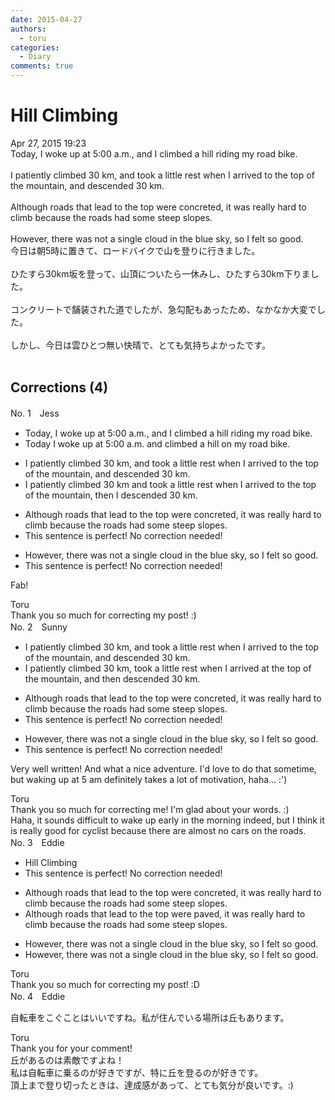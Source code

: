 ```yaml
---
date: 2015-04-27
authors:
  - toru
categories:
  - Diary
comments: true
---
```


# Hill Climbing
<div class="date">Apr 27, 2015 19:23</div>
<div id="post"><div id="body_show_ori">
Today, I woke up at 5:00 a.m., and I climbed a hill riding my road bike.<br/><br/>I patiently climbed 30 km, and took a little rest when I arrived to the top of the mountain, and descended 30 km. <br/><br/>Although roads that lead to the top were concreted, it was really hard to climb because the roads had some steep slopes.<br/><br/>However, there was not a single cloud in the blue sky, so I felt so good.
</div></div>

<!-- more -->

<div id="post_ja"><div id="body_show_mo">
今日は朝5時に置きて、ロードバイクで山を登りに行きました。<br/><br/>ひたすら30km坂を登って、山頂についたら一休みし、ひたすら30km下りました。<br/><br/>コンクリートで舗装された道でしたが、急勾配もあったため、なかなか大変でした。<br/><br/>しかし、今日は雲ひとつ無い快晴で、とても気持ちよかったです。<br/><br/>
</div></div>

## Corrections (4)
<div id="block"><div class="first_name"> No. 1　<span class="just_name">Jess</span></div><div id="block2">
<ul class="correction_field">
<li class="incorrect">Today, I woke up at 5:00 a.m., and I climbed a hill riding my road bike.</li>
<li class="corrected correct">
Today I woke up at 5:00 a.m. and climbed a hill on my road bike.
</li>
</ul>
<ul class="correction_field">
<li class="incorrect">I patiently climbed 30 km, and took a little rest when I arrived to the top of the mountain, and descended 30 km.</li>
<li class="corrected correct">
I patiently climbed 30 km and took a little rest when I arrived to the top of the mountain, then I descended 30 km.
</li>
</ul>
<ul class="correction_field">
<li class="incorrect">Although roads that lead to the top were concreted, it was really hard to climb because the roads had some steep slopes.</li>
<li class="corrected perfect">This sentence is perfect! No correction needed!</li>
</ul>
<ul class="correction_field">
<li class="incorrect">However, there was not a single cloud in the blue sky, so I felt so good.</li>
<li class="corrected perfect">This sentence is perfect! No correction needed!</li>
</ul>
<p class="comment_small">
 Fab!
</p>

</div><div class="name"><span class="just_name">Toru</span><br>
Thank you so much for correcting my post! :)
</div>
</div>
<div id="block"><div class="first_name"> No. 2　<span class="just_name">Sunny</span></div><div id="block2">
<ul class="correction_field">
<li class="incorrect">I patiently climbed 30 km, and took a little rest when I arrived to the top of the mountain, and descended 30 km.</li>
<li class="corrected correct">
I patiently climbed 30 km, took a little rest when I arrived at the top of the mountain, and then descended 30 km.
</li>
</ul>
<ul class="correction_field">
<li class="incorrect">Although roads that lead to the top were concreted, it was really hard to climb because the roads had some steep slopes.</li>
<li class="corrected perfect">This sentence is perfect! No correction needed!</li>
</ul>
<ul class="correction_field">
<li class="incorrect">However, there was not a single cloud in the blue sky, so I felt so good.</li>
<li class="corrected perfect">This sentence is perfect! No correction needed!</li>
</ul>
<p class="comment_small">
 Very well written! And what a nice adventure. I'd love to do that sometime, but waking up at 5 am definitely takes a lot of motivation, haha... :')
</p>

</div><div class="name"><span class="just_name">Toru</span><br>
Thank you so much for correcting me! I'm glad about your words. :)<br/>Haha, it sounds difficult to wake up early in the morning indeed, but I think it is really good for cyclist because there are almost no cars on the roads.
</div>
</div>
<div id="block"><div class="first_name"> No. 3　<span class="just_name">Eddie</span></div><div id="block2">
<ul class="correction_field">
<li class="incorrect">Hill Climbing</li>
<li class="corrected perfect">This sentence is perfect! No correction needed!</li>
</ul>
<ul class="correction_field">
<li class="incorrect">Although roads that lead to the top were concreted, it was really hard to climb because the roads had some steep slopes.</li>
<li class="corrected correct">
Although roads that lead to the top were <span class="f_blue">paved</span>, it was really hard to climb because the roads had some steep slopes.
</li>
</ul>
<ul class="correction_field">
<li class="incorrect">However, there was not a single cloud in the blue sky, so I felt so good.</li>
<li class="corrected correct">
However, there was not a single cloud in the blue sky, so I felt <span class="sline">so </span>good.
</li>
</ul>
</div><div class="name"><span class="just_name">Toru</span><br>
Thank you so much for correcting my post! :D
</div>
</div>
<div id="block"><div class="first_name"> No. 4　<span class="just_name">Eddie</span></div><div id="block2">
<p class="comment_small">
 自転車をこぐことはいいですね。私が住んでいる場所は丘もあります。
</p>

</div><div class="name"><span class="just_name">Toru</span><br>
Thank you for your comment!<br/>丘があるのは素敵ですよね！<br/>私は自転車に乗るのが好きですが、特に丘を登るのが好きです。<br/>頂上まで登り切ったときは、達成感があって、とても気分が良いです。:)
</div>
</div>
